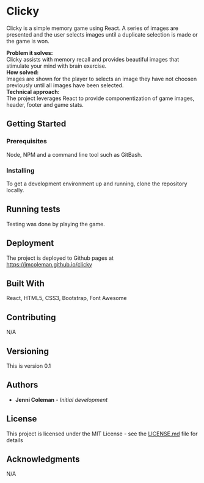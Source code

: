 # Clicky
Clicky is a simple memory game using React. A series of images are presented and the user selects images until a duplicate selection is made or the game is won.

**Problem it solves:** \
Clicky assists with memory recall and provides beautiful images that stimulate your mind with brain exercise. \
**How solved:** \
Images are shown for the player to selects an image they have not choosen previously until all images have been selected. \
**Technical approach:** \
The project leverages React to provide componentization of game images, header, footer and game stats.

## Getting Started
 
### Prerequisites

Node, NPM and a command line tool such as GitBash.

### Installing

To get a development environment up and running, clone the repository locally.

## Running tests

Testing was done by playing the game.

## Deployment

The project is deployed to Github pages at https://jmcoleman.github.io/clicky

## Built With

React, HTML5, CSS3, Bootstrap, Font Awesome

## Contributing

N/A

## Versioning

This is version 0.1

## Authors

* **Jenni Coleman** - *Initial development*

## License

This project is licensed under the MIT License - see the [LICENSE.md](LICENSE.md) file for details

## Acknowledgments

N/A
